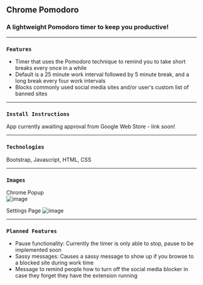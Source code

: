 ## Chrome Pomodoro

### A lightweight Pomodoro timer to keep you productive! 

------------------------------
### `Features`

- Timer that uses the Pomodoro technique to remind you to take short breaks every once in a while
- Default is a 25 minute work interval followed by 5 minute break, and a long break every four work intervals
- Blocks commonly used social media sites and/or user's custom list of banned sites

-------------------------------
### `Install Instructions`

App currently awaiting approval from Google Web Store - link soon!

-------------------------------
### `Technologies`

Bootstrap, Javascript, HTML, CSS

-------------------------------
### `Images`

Chrome Popup\
![image](https://user-images.githubusercontent.com/32584355/135815569-7bc98ad1-8b35-4d40-a40f-06b031483140.png)

Settings Page
![image](https://user-images.githubusercontent.com/32584355/135815769-9eb420e7-e5d9-4da8-9075-b7667fd15ea1.png)

-------------------------------
### `Planned Features`

- Pause functionality: Currently the timer is only able to stop, pause to be implemented soon
- Sassy messages: Causes a sassy message to show up if you browse to a blocked site during work time
- Message to remind people how to turn off the social media blocker in case they forget they have the extension running
